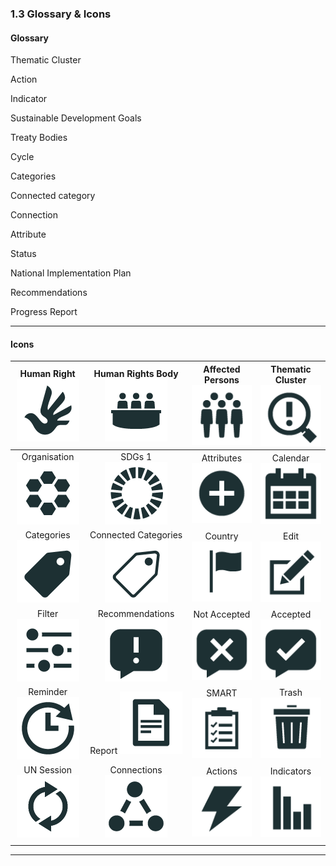 ### 1.3 Glossary & Icons

#### Glossary

Thematic Cluster

Action

Indicator

Sustainable Development Goals

Treaty Bodies

Cycle

Categories

Connected category

Connection

Attribute

Status

National Implementation Plan

Recommendations

Progress Report

---

#### Icons

| Human Right![](/assets/3_humanRight.png) | Human Rights Body![](/assets/1_humanRightsBody.png) | Affected Persons![](/assets/4_affectedPersons.png) | Thematic Cluster![](/assets/5_thematicCluster.png) |
| :---: | :---: | :---: | :---: |
| Organisation![](/assets/6_organisation.png) | SDGs          1         ![](/assets/7_sdgs.png) | Attributes     ![](/assets/attributes.png) | Calendar       ![](/assets/calendar.png) |
| Categories   ![](/assets/categories.png) | Connected Categories         ![](/assets/connectedCategories.png) | Country            ![](/assets/country.png) | Edit                    ![](/assets/edit.png) |
| Filter                  ![](/assets/filter.png) | Recommendations   ![](/assets/recommendations.png) | Not Accepted ![](/assets/recNotAccepted.png) | Accepted      ![](/assets/recAccepted.png) |
| Reminder     ![](/assets/reminder.png) | Report              ![](/assets/report.png) | SMART              ![](/assets/SMART.png) | Trash                 ![](/assets/trash.png) |
| UN Session  ![](/assets/2_UNsession.png) | Connections ![](/assets/connections.png) | Actions           ![](/assets/actions.png) | Indicators           ![](/assets/indicators.png) |
|  |  |  |  |

---



